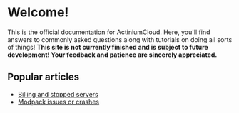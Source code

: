 # Welcome!

This is the official documentation for ActiniumCloud. Here, you'll find answers to commonly asked questions along with tutorials on doing all sorts of things!
**This site is not currently finished and is subject to future development! Your feedback and patience are sincerely appreciated.**

## Popular articles

- [Billing and stopped servers](/Billing/billing/)
- [Modpack issues or crashes](/Minecraft/modpacks/)


